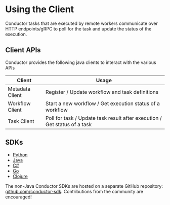 # Using the Client

Conductor tasks that are executed by remote workers communicate over HTTP endpoints/gRPC to poll for the task and update the status of the execution.

## Client APIs

Conductor provides the following java clients to interact with the various APIs

| Client          | Usage                                                                     |
|-----------------|---------------------------------------------------------------------------|
| Metadata Client | Register / Update workflow and task definitions                           |
| Workflow Client | Start a new workflow / Get execution status of a workflow                 |
| Task Client     | Poll for task / Update task result after execution / Get status of a task |

## SDKs

* [Python](../documentation/clientsdks/python-sdk.md)
* [Java](../documentation/clientsdks/java-sdk.md)
* [C#](../documentation/clientsdks/csharp-sdk.md)
* [Go](../documentation/clientsdks/go-sdk.md)
* [Clojure](../documentation/clientsdks/clojure-sdk.md)

The non-Java Conductor SDKs are hosted on a separate GitHub repository: [github.com/conductor-sdk](https://github.com/conductor-sdk).  Contributions from the community are encouraged!
